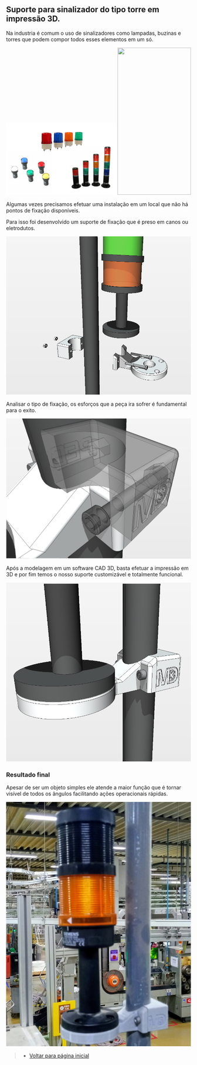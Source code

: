 ## Suporte para sinalizador do tipo torre em impressão 3D.

Na industria é comum o uso de sinalizadores como lampadas, buzinas e torres que podem compor todos esses elementos em um só.

<img src="/Holder-Light/Assets/torre-sinaleiro.png" width="300px"/> 
<img src="https://camo.githubusercontent.com/..." data-canonical-src="https://gyazo.com/eb5c5741b6a9a16c692170a41a49c858.png" width="200" height="400" />

Algumas vezes precisamos efetuar uma instalação em um local que não há pontos de fixação disponíveis.

Para isso foi desenvolvido um suporte de fixação que é preso em canos ou eletrodutos.

![Suporte-m3d](/Holder-Light/Assets/Sinaleiro7.png)

Analisar o tipo de fixação, os esforços que a peça ira sofrer é fundamental para o exito.

![fixação-do-suporte](/Holder-Light/Assets/Sinaleiro4.png)

Após a modelagem em um software CAD 3D, basta efetuar a impressão em 3D e por fim temos o nosso suporte customizável e totalmente funcional.

![Suporte-final](/Holder-Light/Assets/Sinaleiro3.png)

### Resultado final
Apesar de ser um objeto simples ele atende a maior função que é tornar visível de todos os ângulos facilitando ações operacionais rápidas.

![Suporte-instalado](/Holder-Light/Assets/20220608_194249.jpg)

>* [Voltar para página inicial](../README.md)
